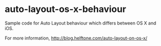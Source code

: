 auto-layout-os-x-behaviour
==========================

Sample code for Auto Layout behaviour which differs between OS X and iOS.

For more information, http://blog.helftone.com/auto-layout-on-os-x/